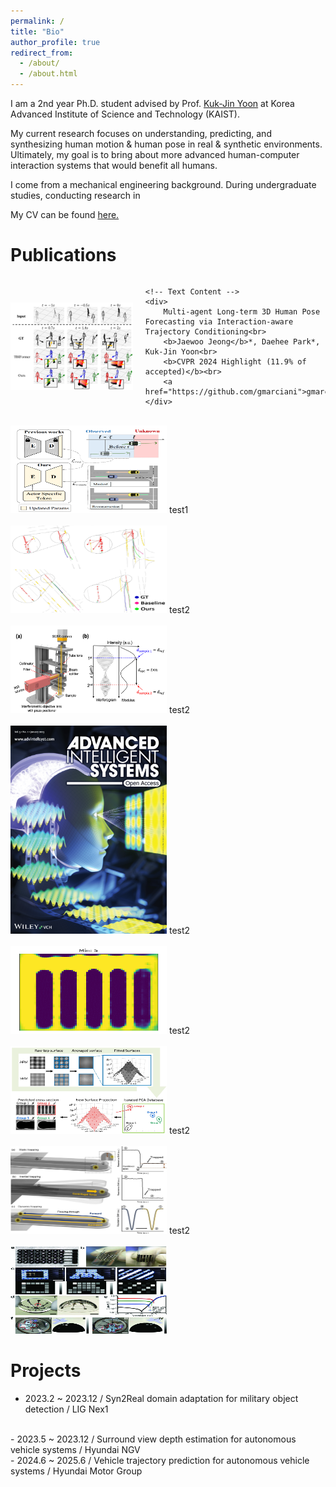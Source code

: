 ```yaml
---
permalink: /
title: "Bio"
author_profile: true
redirect_from: 
  - /about/
  - /about.html
---
```


I am a 2nd year Ph.D. student advised by Prof. [Kuk-Jin Yoon](https://scholar.google.co.kr/citations?user=1NvBj_gAAAAJ&hl=en) at Korea Advanced Institute of Science and Technology (KAIST). 
<br/>

My current research focuses on understanding, predicting, and synthesizing human motion & human pose in real & synthetic environments. Ultimately, my goal is to bring about more advanced human-computer interaction systems that would benefit all humans.
<br/>

I come from a mechanical engineering background. During undergraduate studies, conducting research in 

My CV can be found [here.](https://github.com/jaewoo97/jaewoo97.github.io/files/Jaewoo_Jeong_CV_240510.pdf)
<br/>

Publications
======
<div style="display: flex; align-items: center;">
    <img src='/images/t2p.png' alt='CVPR 2024 Highlight' width='250' height='140' style="margin-right: 20px;">

    <!-- Text Content -->
    <div>
        Multi-agent Long-term 3D Human Pose Forecasting via Interaction-aware Trajectory Conditioning<br>
        <b>Jaewoo Jeong</b>*, Daehee Park*, Kuk-Jin Yoon<br>
        <b>CVPR 2024 Highlight (11.9% of accepted)</b><br>
        <a href="https://github.com/gmarciani">gmarciani</a>
    </div>
</div>
<br/>
<img src='/images/TTTT.png' width='250' height='140'>
test1
<br/>
<br/>
<img src='/images/aaai.png' width='250' height='140'>
test2
<br/>
<br/>
<img src='/images/nems.png' width='250' height='140'>
test2
<br/>
<br/>
<img src='/images/ais.png' width='250' height='333'>
test2
<br/>
<br/>
<img src='/images/simulation.gif' width='250' height='140'>
test2
<br/>
<br/>
<img src='/images/pca.png' width='250' height='140'>
test2
<br/>
<br/>
<img src='/images/biomed_2.png' width='250' height='140'>
test2
<br/>
<br/>
<img src='/images/3d_print.jpg' width='250' height='140'>

Projects
======
- 2023.2 ~ 2023.12 / Syn2Real domain adaptation for military object detection / LIG Nex1
<br/>
- 2023.5 ~ 2023.12 / Surround view depth estimation for autonomous vehicle systems / Hyundai NGV
<br/>
- 2024.6 ~ 2025.6 / Vehicle trajectory prediction for autonomous vehicle systems / Hyundai Motor Group 
<br/>
